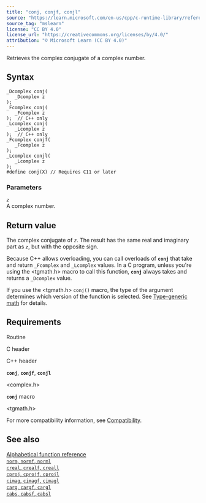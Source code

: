 ```yaml
---
title: "conj, conjf, conjl"
source: "https://learn.microsoft.com/en-us/cpp/c-runtime-library/reference/conj-conjf-conjl?view=msvc-170"
source_tag: "mslearn"
license: "CC BY 4.0"
license_url: "https://creativecommons.org/licenses/by/4.0/"
attribution: "© Microsoft Learn (CC BY 4.0)"
---
```

Retrieves the complex conjugate of a complex number.

## Syntax

```
_Dcomplex conj(
   _Dcomplex z
);
_Fcomplex conj(
   _Fcomplex z
);  // C++ only
_Lcomplex conj(
   _Lcomplex z
);  // C++ only
_Fcomplex conjf(
   _Fcomplex z
);
_Lcomplex conjl(
   _Lcomplex z
);
#define conj(X) // Requires C11 or later
```

### Parameters

_`z`_  
A complex number.

## Return value

The complex conjugate of _`z`_. The result has the same real and imaginary part as _`z`_, but with the opposite sign.

Because C++ allows overloading, you can call overloads of **`conj`** that take and return `_Fcomplex` and `_Lcomplex` values. In a C program, unless you're using the <tgmath.h> macro to call this function, **`conj`** always takes and returns a `_Dcomplex` value.

If you use the <tgmath.h> `conj()` macro, the type of the argument determines which version of the function is selected. See [Type-generic math](https://learn.microsoft.com/en-us/cpp/c-runtime-library/tgmath?view=msvc-170) for details.

## Requirements

Routine

C header

C++ header

**`conj`**, **`conjf`**, **`conjl`**

<complex.h>

<ccomplex>

**`conj`** macro

<tgmath.h>

For more compatibility information, see [Compatibility](https://learn.microsoft.com/en-us/cpp/c-runtime-library/compatibility?view=msvc-170).

## See also

[Alphabetical function reference](https://learn.microsoft.com/en-us/cpp/c-runtime-library/reference/crt-alphabetical-function-reference?view=msvc-170)  
[`norm`, `normf`, `norml`](https://learn.microsoft.com/en-us/cpp/c-runtime-library/reference/norm-normf-norml1?view=msvc-170)  
[`creal`, `crealf`, `creall`](https://learn.microsoft.com/en-us/cpp/c-runtime-library/reference/creal-crealf-creall?view=msvc-170)  
[`cproj`, `cprojf`, `cprojl`](https://learn.microsoft.com/en-us/cpp/c-runtime-library/reference/cproj-cprojf-cprojl?view=msvc-170)  
[`cimag`, `cimagf`, `cimagl`](https://learn.microsoft.com/en-us/cpp/c-runtime-library/reference/cimag-cimagf-cimagl?view=msvc-170)  
[`carg`, `cargf`, `cargl`](https://learn.microsoft.com/en-us/cpp/c-runtime-library/reference/carg-cargf-cargl?view=msvc-170)  
[`cabs`, `cabsf`, `cabsl`](https://learn.microsoft.com/en-us/cpp/c-runtime-library/reference/cabs-cabsf-cabsl?view=msvc-170)